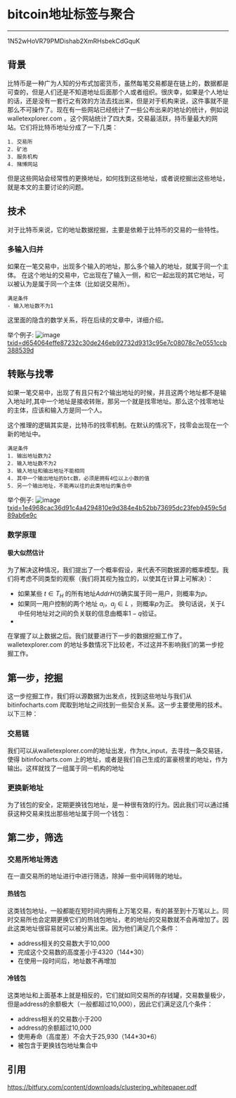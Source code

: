 # bitcoin地址标签与聚合

---
1N52wHoVR79PMDishab2XmRHsbekCdGquK
## 背景
比特币是一种广为人知的分布式加密货币，虽然每笔交易都是在链上的，数据都是可查的，但是人们还是不知道地址后面那个人或者组织。很庆幸，如果是个人地址的话，还是没有一套行之有效的方法去找出来，但是对于机构来说，这件事就不是那么不可操作了。现在有一些网站已经统计了一些公布出来的地址的统计，例如说 walletexplorer.com 。这个网站统计了四大类，交易最活跃，持币量最大的网站。它们将比特币地址分成了一下几类：

    1. 交易所
    2. 矿池
    3. 服务机构
    4. 赌博网站
    
但是这些网站会经常性的更换地址，如何找到这些地址，或者说挖掘出这些地址，就是本文的主要讨论的问题。



## 技术
对于比特币来说，它的地址数据挖掘，主要是依赖于比特币的交易的一些特性。
### 多输入归并
如果在一笔交易中，出现多个输入的地址，那么多个输入的地址，就属于同一个主体。
在这个地址的交易中，它出现在了输入一侧，和它一起出现的其它地址，可以被认为是属于同一个主体（比如说交易所）。
    
    满足条件
    - 输入地址数不为1

这里面的隐含的数学关系，将在后续的文章中，详细介绍。

举个例子:
![image](https://github.com/zhenli-developer/essay/blob/master/address-cluster/TXd654064effe87232c30de246eb92732d9313c95e7c08078c7e0551ccb388539d.png)
[txid=d654064effe87232c30de246eb92732d9313c95e7c08078c7e0551ccb388539d](https://www.chainup.info/d654064effe87232c30de246eb92732d9313c95e7c08078c7e0551ccb388539d)

## 转账与找零
如果一笔交易中，出现了有且只有2个输出地址的时候，并且这两个地址都不是输入地址时,其中一个地址是接收转账，那另一个就是找零地址。那么这个找零地址的主体，应该和输入方是同一个人。

这个推理的逻辑其实是，比特币的找零机制。在默认的情况下，找零会出现在一个新的地址中。
    
    满足条件
    1. 输出地址数为2
    2. 输入地址数不为2
    3. 输入地址和输出地址不能相同
    4. 其中一个输出地址的btc数，必须是拥有4位以上小数的值
    5. 另一个输出地址，不能再以往的此类地址的集合中
    
举个例子:
![image](https://github.com/zhenli-developer/essay/blob/master/address-cluster/TX1e4968cac36d91c4a4294810e9d384e4b52bb73695dc23feb9459c5d89ab6e9c.png)
[txid=1e4968cac36d91c4a4294810e9d384e4b52bb73695dc23feb9459c5d89ab6e9c](https://www.chainup.info/1e4968cac36d91c4a4294810e9d384e4b52bb73695dc23feb9459c5d89ab6e9c)

### 数学原理
#### 极大似然估计
为了解决这种情况，我们提出了一个概率假设，来代表不同数据源的概率模型。我们将考虑不同类型的观察（我们将其视为独立的，以使其在计算上可解决）：

- 如果某些 $t \in T_H$  的所有地址$AddrH(t)$确实属于同一用户，则概率为$p$。
- 如果同一用户控制的两个地址 ${a_i，a_j} \in L$ ，则概率$p$为正。 换句话说，关于$L$中任何地址对之间的负关联的信息由概率$1-q$验证。
- 

在掌握了以上数据之后。我们就要进行下一步的数据挖掘工作了。walletexplorer.com 的地址多数情况下比较老，不过这并不影响我们的第一步挖掘工作。


## 第一步，挖掘
这一步挖掘工作，我们将以源数据为出发点，找到这些地址与我们从 bitinfocharts.com 爬取到地址之间找到一些契合关系。这一步主要使用的技术。以下三种：

### 交易链
我们可以从walletexplorer.com的地址出发，作为tx_input，去寻找一条交易链，使得 bitinfocharts.com 上的地址，或者是我们自己生成的富豪榜里的地址，作为输出。这样就找了一组属于同一机构的地址

### 更换新地址
为了钱包的安全，定期更换钱包地址，是一种很有效的行为。因此我们可以通过捕获这种交易来找出那些地址属于同一个钱包：



## 第二步，筛选

### 交易所地址筛选
在一直交易所的地址进行中进行筛选，除掉一些中间转账的地址。

#### 热钱包
这类钱包地址，一般都能在短时间内拥有上万笔交易，有的甚至到十万笔以上。同时交易所也会定期更换它们的热钱包地址，老的地址的交易数就不会再增加了。因此这类地址很容易就可以被分离出来。因为他们满足几个条件：
- address相关的交易数大于10,000
- 完成这个交易数的高度差小于4320（144\*30）
- 在使用一段时间后，地址数不再增加

 
#### 冷钱包
这类地址和上面基本上就是相反的，它们就如同交易所的存钱罐，交易数量极少，但是address的余额极大（一般都超过10,000），因此它们满足这几个条件：
- address相关的交易数小于200
- address的余额超过10,000
- 使用寿命（高度差）不会大于25,930（144\*30\*6）
- 被包含于更换钱包地址集合中





## 引用
https://bitfury.com/content/downloads/clustering_whitepaper.pdf



